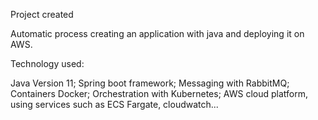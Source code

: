 Project created

Automatic process creating an application with java and deploying it on AWS.

Technology used:

Java Version 11;
Spring boot framework;
Messaging with RabbitMQ;
Containers Docker;
Orchestration with Kubernetes;
AWS cloud platform, using services such as ECS Fargate, cloudwatch...

